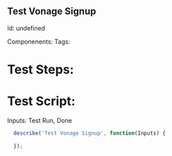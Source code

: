 Test Vonage Signup
-----------

Id: undefined

Componenents:
Tags: 

Test Steps:
=============



Test Script:
=============

Inputs: Test Run, Done

```javascript
  describe('Test Vonage Signup', function(Inputs) {
    
  });
```
